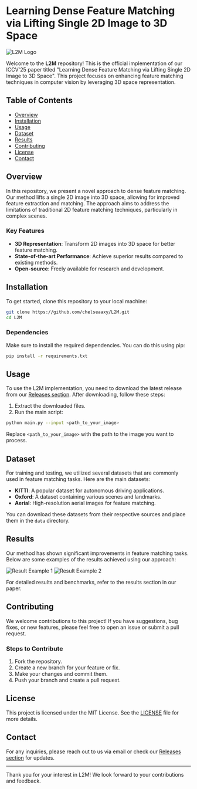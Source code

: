 # Learning Dense Feature Matching via Lifting Single 2D Image to 3D Space

![L2M Logo](https://img.shields.io/badge/L2M-Official%20Implementation-blue)

Welcome to the **L2M** repository! This is the official implementation of our ICCV'25 paper titled "Learning Dense Feature Matching via Lifting Single 2D Image to 3D Space". This project focuses on enhancing feature matching techniques in computer vision by leveraging 3D space representation.

## Table of Contents

- [Overview](#overview)
- [Installation](#installation)
- [Usage](#usage)
- [Dataset](#dataset)
- [Results](#results)
- [Contributing](#contributing)
- [License](#license)
- [Contact](#contact)

## Overview

In this repository, we present a novel approach to dense feature matching. Our method lifts a single 2D image into 3D space, allowing for improved feature extraction and matching. The approach aims to address the limitations of traditional 2D feature matching techniques, particularly in complex scenes.

### Key Features

- **3D Representation**: Transform 2D images into 3D space for better feature matching.
- **State-of-the-art Performance**: Achieve superior results compared to existing methods.
- **Open-source**: Freely available for research and development.

## Installation

To get started, clone this repository to your local machine:

```bash
git clone https://github.com/chelseaaxy/L2M.git
cd L2M
```

### Dependencies

Make sure to install the required dependencies. You can do this using pip:

```bash
pip install -r requirements.txt
```

## Usage

To use the L2M implementation, you need to download the latest release from our [Releases section](https://github.com/chelseaaxy/L2M/releases). After downloading, follow these steps:

1. Extract the downloaded files.
2. Run the main script:

```bash
python main.py --input <path_to_your_image>
```

Replace `<path_to_your_image>` with the path to the image you want to process.

## Dataset

For training and testing, we utilized several datasets that are commonly used in feature matching tasks. Here are the main datasets:

- **KITTI**: A popular dataset for autonomous driving applications.
- **Oxford**: A dataset containing various scenes and landmarks.
- **Aerial**: High-resolution aerial images for feature matching.

You can download these datasets from their respective sources and place them in the `data` directory.

## Results

Our method has shown significant improvements in feature matching tasks. Below are some examples of the results achieved using our approach:

![Result Example 1](https://example.com/result1.png)
![Result Example 2](https://example.com/result2.png)

For detailed results and benchmarks, refer to the results section in our paper.

## Contributing

We welcome contributions to this project! If you have suggestions, bug fixes, or new features, please feel free to open an issue or submit a pull request. 

### Steps to Contribute

1. Fork the repository.
2. Create a new branch for your feature or fix.
3. Make your changes and commit them.
4. Push your branch and create a pull request.

## License

This project is licensed under the MIT License. See the [LICENSE](LICENSE) file for more details.

## Contact

For any inquiries, please reach out to us via email or check our [Releases section](https://github.com/chelseaaxy/L2M/releases) for updates.

---

Thank you for your interest in L2M! We look forward to your contributions and feedback.
